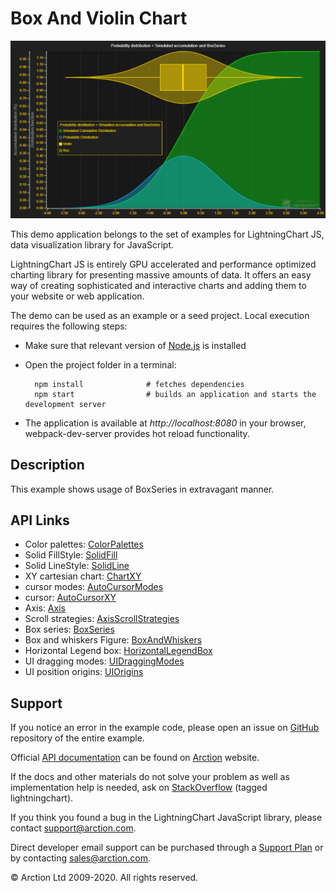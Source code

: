 # Box And Violin Chart

![Box And Violin Chart](boxPlotAndViolin.png)

This demo application belongs to the set of examples for LightningChart JS, data visualization library for JavaScript.

LightningChart JS is entirely GPU accelerated and performance optimized charting library for presenting massive amounts of data. It offers an easy way of creating sophisticated and interactive charts and adding them to your website or web application.

The demo can be used as an example or a seed project. Local execution requires the following steps:

- Make sure that relevant version of [Node.js](https://nodejs.org/en/download/) is installed
- Open the project folder in a terminal:

        npm install              # fetches dependencies
        npm start                # builds an application and starts the development server

- The application is available at *http://localhost:8080* in your browser, webpack-dev-server provides hot reload functionality.


## Description

This example shows usage of BoxSeries in extravagant manner.


## API Links

* Color palettes: [ColorPalettes]
* Solid FillStyle: [SolidFill]
* Solid LineStyle: [SolidLine]
* XY cartesian chart: [ChartXY]
* cursor modes: [AutoCursorModes]
* cursor: [AutoCursorXY]
* Axis: [Axis]
* Scroll strategies: [AxisScrollStrategies]
* Box series: [BoxSeries]
* Box and whiskers Figure: [BoxAndWhiskers]
* Horizontal Legend box: [HorizontalLegendBox]
* UI dragging modes: [UIDraggingModes]
* UI position origins: [UIOrigins]


## Support

If you notice an error in the example code, please open an issue on [GitHub][0] repository of the entire example.

Official [API documentation][1] can be found on [Arction][2] website.

If the docs and other materials do not solve your problem as well as implementation help is needed, ask on [StackOverflow][3] (tagged lightningchart).

If you think you found a bug in the LightningChart JavaScript library, please contact support@arction.com.

Direct developer email support can be purchased through a [Support Plan][4] or by contacting sales@arction.com.

[0]: https://github.com/Arction/
[1]: https://www.arction.com/lightningchart-js-api-documentation/
[2]: https://www.arction.com
[3]: https://stackoverflow.com/questions/tagged/lightningchart
[4]: https://www.arction.com/support-services/

© Arction Ltd 2009-2020. All rights reserved.


[ColorPalettes]: https://www.arction.com/lightningchart-js-api-documentation/v1.2.0/globals.html#colorpalettes
[SolidFill]: https://www.arction.com/lightningchart-js-api-documentation/v1.2.0/classes/solidfill.html
[SolidLine]: https://www.arction.com/lightningchart-js-api-documentation/v1.2.0/classes/solidline.html
[ChartXY]: https://www.arction.com/lightningchart-js-api-documentation/v1.2.0/classes/chartxy.html
[AutoCursorModes]: https://www.arction.com/lightningchart-js-api-documentation/v1.2.0/enums/autocursormodes.html
[AutoCursorXY]: https://www.arction.com/lightningchart-js-api-documentation/v1.2.0/interfaces/autocursorxy.html
[Axis]: https://www.arction.com/lightningchart-js-api-documentation/v1.2.0/classes/axis.html
[AxisScrollStrategies]: https://www.arction.com/lightningchart-js-api-documentation/v1.2.0/globals.html#axisscrollstrategies
[BoxSeries]: https://www.arction.com/lightningchart-js-api-documentation/v1.2.0/classes/boxseries.html
[BoxAndWhiskers]: https://www.arction.com/lightningchart-js-api-documentation/v1.2.0/classes/boxandwhiskers.html
[HorizontalLegendBox]: https://www.arction.com/lightningchart-js-api-documentation/v1.2.0/globals.html#legendboxbuilders.horizontallegendbox
[UIDraggingModes]: https://www.arction.com/lightningchart-js-api-documentation/v1.2.0/enums/uidraggingmodes.html
[UIOrigins]: https://www.arction.com/lightningchart-js-api-documentation/v1.2.0/globals.html#uiorigins


